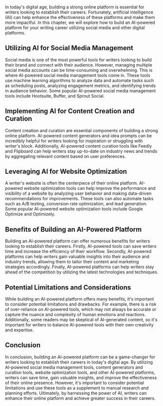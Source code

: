 

In today's digital age, building a strong online platform is essential for writers looking to establish their careers. Fortunately, artificial intelligence (AI) can help enhance the effectiveness of these platforms and make them more impactful. In this chapter, we will explore how to build an AI-powered platform for your writing career utilizing social media and other digital platforms.

Utilizing AI for Social Media Management
----------------------------------------

Social media is one of the most powerful tools for writers looking to build their brand and connect with their audience. However, managing multiple social media accounts can be time-consuming and overwhelming. This is where AI-powered social media management tools come in. These tools use machine learning algorithms to analyze data and automate tasks such as scheduling posts, analyzing engagement metrics, and identifying trends in audience behavior. Some popular AI-powered social media management tools include Hootsuite, Buffer, and Sprout Social.

Implementing AI for Content Creation and Curation
-------------------------------------------------

Content creation and curation are essential components of building a strong online platform. AI-powered content generators and idea prompts can be incredibly helpful for writers looking for inspiration or struggling with writer's block. Additionally, AI-powered content curation tools like Feedly and Flipboard can help writers stay up-to-date on industry news and trends by aggregating relevant content based on user preferences.

Leveraging AI for Website Optimization
--------------------------------------

A writer's website is often the centerpiece of their online platform. AI-powered website optimization tools can help improve the performance and visibility of a website by analyzing user behavior and making data-driven recommendations for improvements. These tools can also automate tasks such as A/B testing, conversion rate optimization, and lead generation. Some popular AI-powered website optimization tools include Google Optimize and Optimizely.

Benefits of Building an AI-Powered Platform
-------------------------------------------

Building an AI-powered platform can offer numerous benefits for writers looking to establish their careers. Firstly, AI-powered tools can save writers time and increase the efficiency of their workflow. Secondly, AI-powered platforms can help writers gain valuable insights into their audience and industry trends, allowing them to tailor their content and marketing strategies accordingly. Finally, AI-powered platforms can help writers stay ahead of the competition by utilizing the latest technologies and techniques.

Potential Limitations and Considerations
----------------------------------------

While building an AI-powered platform offers many benefits, it's important to consider potential limitations and drawbacks. For example, there is a risk of over-reliance on AI-powered tools, which may not always be accurate or capture the nuance and complexity of human emotions and reactions. Additionally, some readers may be skeptical of AI-generated content, so it's important for writers to balance AI-powered tools with their own creativity and expertise.

Conclusion
----------

In conclusion, building an AI-powered platform can be a game-changer for writers looking to establish their careers in today's digital age. By utilizing AI-powered social media management tools, content generators and curation tools, website optimization tools, and other AI-powered platforms, writers can save time, gain valuable insights, and improve the effectiveness of their online presence. However, it's important to consider potential limitations and use these tools as a supplement to manual research and planning efforts. Ultimately, by harnessing the power of AI, writers can enhance their online platform and achieve greater success in their careers.


